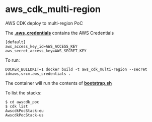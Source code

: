 # aws_cdk_multi-region
AWS CDK deploy to multi-region PoC


The [**.aws_credentials**](.aws_credentials) contains the AWS Credentials
```angular2html
[default]
aws_access_key_id=AWS_ACCESS_KEY
aws_secret_access_key=AWS_SECRET_KEY
```

To run:
```
DOCKER_BUILDKIT=1 docker build -t aws_cdk_multi-region --secret id=aws,src=.aws_credentials .
```

The container will run the contents of [**bootstrap.sh**](bootstrap.sh) 

To list the stacks:
```angular2html
$ cd awscdk_poc
$ cdk list
AwscdkPocStack-eu
AwscdkPocStack-us
```
